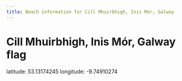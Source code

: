 ```yaml
---
title: Beach information for Cill Mhuirbhigh, Inis Mór, Galway
---
```

# Cill Mhuirbhigh, Inis Mór, Galway <span class="material-icons blue-flag">flag</span>

<div class="location-info">latitude: 53.13174245 longitude: -9.74910274</div>
<div id="met-eireann-warnings" onload="get_met_eireann_warnings(EI10)"></div>
<div></div>
